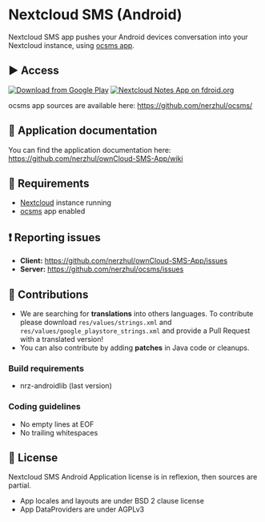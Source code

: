 # Nextcloud SMS (Android)

Nextcloud SMS app pushes your Android devices conversation into your Nextcloud instance, using [ocsms app](https://github.com/nerzhul/ocsms).

## :arrow_forward: Access

[![Download from Google Play](http://www.android.com/images/brand/android_app_on_play_large.png)](https://play.google.com/store/apps/details?id=fr.unix_experience.owncloud_sms)
[![Nextcloud Notes App on fdroid.org](https://camo.githubusercontent.com/7df0eafa4433fa4919a56f87c3d99cf81b68d01c/68747470733a2f2f662d64726f69642e6f72672f77696b692f696d616765732f632f63342f462d44726f69642d627574746f6e5f617661696c61626c652d6f6e2e706e67)](https://f-droid.org/repository/browse/?fdid=fr.unix_experience.owncloud_sms)

ocsms app sources are available here: https://github.com/nerzhul/ocsms/

## :notebook: Application documentation

You can find the application documentation here: https://github.com/nerzhul/ownCloud-SMS-App/wiki

## :link: Requirements
- [Nextcloud](https://nextcloud.com/) instance running
- [ocsms](https://github.com/nerzhul/ocsms) app enabled

## :exclamation: Reporting issues

- **Client:** https://github.com/nerzhul/ownCloud-SMS-App/issues
- **Server:** https://github.com/nerzhul/ocsms/issues

## :rocket: Contributions

- We are searching for **translations** into others languages. To contribute please download `res/values/strings.xml` and `res/values/google_playstore_strings.xml` and provide a Pull Request with a translated version!
- You can also contribute by adding **patches** in Java code or cleanups.

### Build requirements
- nrz-androidlib (last version)

### Coding guidelines

- No empty lines at EOF
- No trailing whitespaces

## :notebook: License

Nextcloud SMS Android Application license is in reflexion, then sources are partial.

- App locales and layouts are under BSD 2 clause license
- App DataProviders are under AGPLv3
